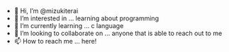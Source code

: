 - 👋 Hi, I’m @mizukiterai
- 👀 I’m interested in ... learning about programming
- 🌱 I’m currently learning ... c language
- 💞️ I’m looking to collaborate on ... anyone that is able to reach out to me
- 📫 How to reach me ... here!

<!---
mizutokei/mizutokei is a ✨ special ✨ repository because its `README.md` (this file) appears on your GitHub profile.
You can click the Preview link to take a look at your changes.
--->
